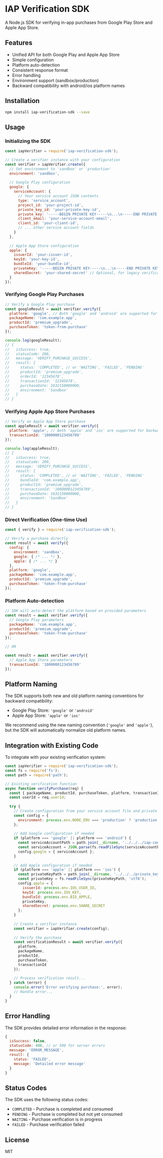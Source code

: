 # IAP Verification SDK

A Node.js SDK for verifying in-app purchases from Google Play Store and Apple App Store.

## Features

- Unified API for both Google Play and Apple App Store
- Simple configuration
- Platform auto-detection
- Consistent response format
- Error handling
- Environment support (sandbox/production)
- Backward compatibility with android/ios platform names

## Installation

```bash
npm install iap-verification-sdk --save
```

## Usage

### Initializing the SDK

```javascript
const iapVerifier = require('iap-verification-sdk');

// Create a verifier instance with your configuration
const verifier = iapVerifier.create({
  // Set environment to 'sandbox' or 'production'
  environment: 'sandbox',
  
  // Google Play configuration
  google: {
    serviceAccount: {
      // Your service account JSON contents
      type: 'service_account',
      project_id: 'your-project-id',
      private_key_id: 'your-private-key-id',
      private_key: '-----BEGIN PRIVATE KEY-----\n...\n-----END PRIVATE KEY-----\n',
      client_email: 'your-service-account-email',
      client_id: 'your-client-id',
      // ... other service account fields
    }
  },
  
  // Apple App Store configuration
  apple: {
    issuerId: 'your-issuer-id',
    keyId: 'your-key-id',
    bundleId: 'your-bundle-id',
    privateKey: '-----BEGIN PRIVATE KEY-----\n...\n-----END PRIVATE KEY-----\n',
    sharedSecret: 'your-shared-secret' // Optional, for legacy verification
  }
});
```

### Verifying Google Play Purchases

```javascript
// Verify a Google Play purchase
const googleResult = await verifier.verify({
  platform: 'google', // Both 'google' and 'android' are supported for backward compatibility
  packageName: 'com.example.app',
  productId: 'premium_upgrade',
  purchaseToken: 'token-from-purchase'
});

console.log(googleResult);
// {
//   isSuccess: true,
//   statusCode: 200,
//   message: 'VERIFY_PURCHASE_SUCCESS',
//   result: {
//     status: 'COMPLETED', // or 'WAITING', 'FAILED', 'PENDING'
//     productId: 'premium_upgrade',
//     orderId: '12345678',
//     transactionId: '12345678',
//     purchaseDate: 1632150000000,
//     environment: 'Sandbox'
//   }
// }
```

### Verifying Apple App Store Purchases

```javascript
// Verify an Apple App Store purchase
const appleResult = await verifier.verify({
  platform: 'apple', // Both 'apple' and 'ios' are supported for backward compatibility
  transactionId: '1000000123456789'
});

console.log(appleResult);
// {
//   isSuccess: true,
//   statusCode: 200,
//   message: 'VERIFY_PURCHASE_SUCCESS',
//   result: {
//     status: 'COMPLETED', // or 'WAITING', 'FAILED', 'PENDING'
//     bundleId: 'com.example.app',
//     productId: 'premium_upgrade',
//     transactionId: '1000000123456789',
//     purchaseDate: 1632150000000,
//     environment: 'Sandbox'
//   }
// }
```

### Direct Verification (One-time Use)

```javascript
const { verify } = require('iap-verification-sdk');

// Verify a purchase directly
const result = await verify({
  config: {
    environment: 'sandbox',
    google: { /* ... */ },
    apple: { /* ... */ }
  },
  platform: 'google',
  packageName: 'com.example.app',
  productId: 'premium_upgrade',
  purchaseToken: 'token-from-purchase'
});
```

### Platform Auto-detection

```javascript
// SDK will auto-detect the platform based on provided parameters
const result = await verifier.verify({
  // Google Play parameters
  packageName: 'com.example.app',
  productId: 'premium_upgrade',
  purchaseToken: 'token-from-purchase'
});

// OR

const result = await verifier.verify({
  // Apple App Store parameters
  transactionId: '1000000123456789'
});
```

## Platform Naming

The SDK supports both new and old platform naming conventions for backward compatibility:

- Google Play Store: `'google'` or `'android'`
- Apple App Store: `'apple'` or `'ios'`

We recommend using the new naming convention (`'google'` and `'apple'`), but the SDK will automatically normalize old platform names.

## Integration with Existing Code

To integrate with your existing verification system:

```javascript
const iapVerifier = require('iap-verification-sdk');
const fs = require('fs');
const path = require('path');

// Existing verification function
async function verifyPurchase(req) {
  const { packageName, productId, purchaseToken, platform, transactionId } = req.body;
  const userId = req.userId;
  
  try {
    // Create configuration from your service account file and private key
    const config = {
      environment: process.env.NODE_ENV === 'production' ? 'production' : 'sandbox',
    };
    
    // Add Google configuration if needed
    if (platform === 'google' || platform === 'android') {
      const serviceAccountPath = path.join(__dirname, '../../../iap-config.json');
      const serviceAccount = JSON.parse(fs.readFileSync(serviceAccountPath, 'utf8'));
      config.google = { serviceAccount };
    }
    
    // Add Apple configuration if needed
    if (platform === 'apple' || platform === 'ios') {
      const privateKeyPath = path.join(__dirname, '../../../private_key.p8');
      const privateKey = fs.readFileSync(privateKeyPath, 'utf8');
      config.apple = {
        issuerId: process.env.IOS_USER_ID,
        keyId: process.env.IOS_KEY,
        bundleId: process.env.BID_APPLE,
        privateKey,
        sharedSecret: process.env.SHARE_SECRET
      };
    }
    
    // Create a verifier instance
    const verifier = iapVerifier.create(config);
    
    // Verify the purchase
    const verificationResult = await verifier.verify({
      platform,
      packageName,
      productId,
      purchaseToken,
      transactionId
    });
    
    // Process verification result...
  } catch (error) {
    console.error('Error verifying purchase:', error);
    // Handle error...
  }
}
```

## Error Handling

The SDK provides detailed error information in the response:

```javascript
{
  isSuccess: false,
  statusCode: 400, // or 500 for server errors
  message: 'ERROR_MESSAGE',
  result: {
    status: 'FAILED',
    message: 'Detailed error message'
  }
}
```

## Status Codes

The SDK uses the following status codes:

- `COMPLETED` - Purchase is completed and consumed
- `PENDING` - Purchase is completed but not yet consumed
- `WAITING` - Purchase verification is in progress
- `FAILED` - Purchase verification failed

## License

MIT